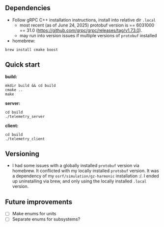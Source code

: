 
## Dependencies

- Follow gRPC C++ installation instructions, install into relative dir `.local`
    - most recent (as of June 24, 2025) protobuf version is == 6031000 == 31.0 (https://github.com/grpc/grpc/releases/tag/v1.73.0).
    - may run into version issues if multiple versions of `protobuf` installed
- homebrew:

```shell
brew install cmake boost
```

## Quick start
**build:**
```shell
mkdir build && cd build
cmake ..
make
```

**server:**
```shell
cd build
./telemetry_server
```

**client:**
```shell
cd build
./telemetry_client
```



## Versioning
- I had some issues with a globally installed `protobuf` version via homebrew. It conflicted with my locally installed `protobuf` version. It was a dependency of my `osrf/simulation/gz-harmonic` installation :/. I ended up uninstalling via brew, and only using the locally installed `.local` version.


## Future improvements
- [ ] Make enums for units
- [ ] Separate enums for subsystems?